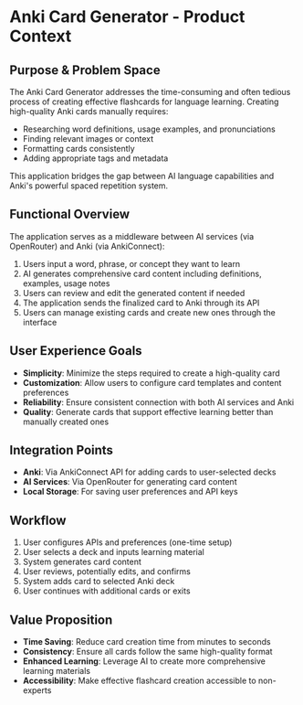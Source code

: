 # Anki Card Generator - Product Context

## Purpose & Problem Space
The Anki Card Generator addresses the time-consuming and often tedious process of creating effective flashcards for language learning. Creating high-quality Anki cards manually requires:
- Researching word definitions, usage examples, and pronunciations
- Finding relevant images or context
- Formatting cards consistently
- Adding appropriate tags and metadata

This application bridges the gap between AI language capabilities and Anki's powerful spaced repetition system.

## Functional Overview
The application serves as a middleware between AI services (via OpenRouter) and Anki (via AnkiConnect):

1. Users input a word, phrase, or concept they want to learn
2. AI generates comprehensive card content including definitions, examples, usage notes
3. Users can review and edit the generated content if needed
4. The application sends the finalized card to Anki through its API
5. Users can manage existing cards and create new ones through the interface

## User Experience Goals
- **Simplicity**: Minimize the steps required to create a high-quality card
- **Customization**: Allow users to configure card templates and content preferences
- **Reliability**: Ensure consistent connection with both AI services and Anki
- **Quality**: Generate cards that support effective learning better than manually created ones

## Integration Points
- **Anki**: Via AnkiConnect API for adding cards to user-selected decks
- **AI Services**: Via OpenRouter for generating card content
- **Local Storage**: For saving user preferences and API keys

## Workflow
1. User configures APIs and preferences (one-time setup)
2. User selects a deck and inputs learning material
3. System generates card content
4. User reviews, potentially edits, and confirms
5. System adds card to selected Anki deck
6. User continues with additional cards or exits

## Value Proposition
- **Time Saving**: Reduce card creation time from minutes to seconds
- **Consistency**: Ensure all cards follow the same high-quality format
- **Enhanced Learning**: Leverage AI to create more comprehensive learning materials
- **Accessibility**: Make effective flashcard creation accessible to non-experts
